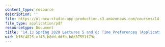 ```yaml
---
content_type: resource
description: ''
file: https://ol-ocw-studio-app-production.s3.amazonaws.com/courses/14-13-psychology-and-economics-spring-2020/bf6f4825ef43b8ddddfbb8d37551f79c_MIT14_13S20_lec5_6.pdf
file_type: application/pdf
resourcetype: Document
title: '14.13 Spring 2020 Lectures 5 and 6: Time Preferences (Applications)'
uid: bf6f4825-ef43-b8dd-ddfb-b8d37551f79c
---
```

